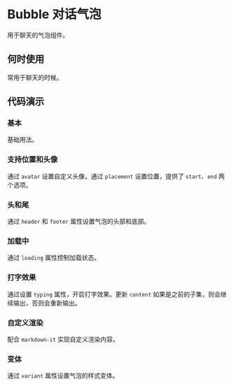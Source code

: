 <script setup>
import BubbleBasic from '../src/bubble/demo/basic.vue'
import BubbleAvatarAndPlacement from '../src/bubble/demo/avatar-and-placement.vue'
import BubbleHeaderAndFooter from '../src/bubble/demo/header-and-footer.vue'
import BubbleLoading from '../src/bubble/demo/loading.vue'
import BubbleTyping from '../src/bubble/demo/typing.vue'
import BubbleMarkdown from '../src/bubble/demo/markdown.vue'
import BubbleVariant from '../src/bubble/demo/variant.vue'
</script>

# Bubble 对话气泡

用于聊天的气泡组件。

## 何时使用

常用于聊天的时候。

## 代码演示

### 基本

基础用法。

<BubbleBasic />

### 支持位置和头像

通过 `avatar` 设置自定义头像，通过 `placement` 设置位置，提供了 `start`、`end` 两个选项。

<BubbleAvatarAndPlacement />

### 头和尾

通过 `header` 和 `footer` 属性设置气泡的头部和底部。

<BubbleHeaderAndFooter />

### 加载中

通过 `loading` 属性控制加载状态。

<BubbleLoading />

### 打字效果

通过设置 `typing` 属性，开启打字效果。更新 `content` 如果是之前的子集，则会继续输出，否则会重新输出。

<BubbleTyping />

### 自定义渲染

配合 `markdown-it` 实现自定义渲染内容。

<BubbleMarkdown />

### 变体

通过 `variant` 属性设置气泡的样式变体。

<BubbleVariant />
